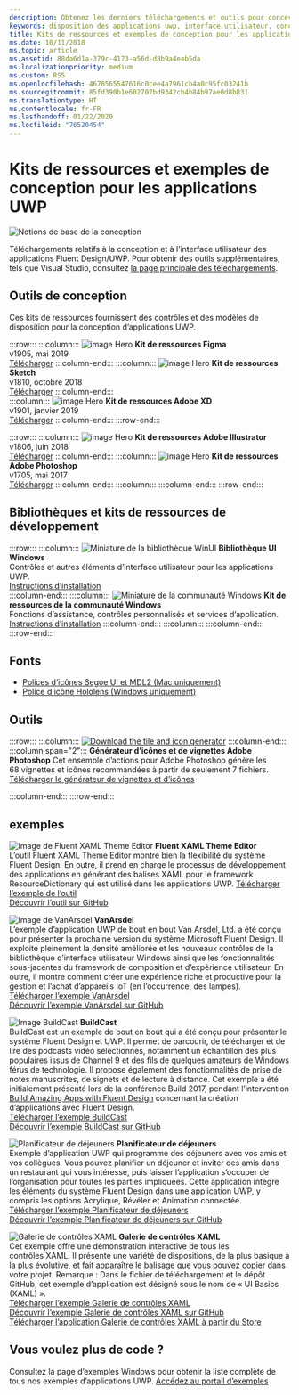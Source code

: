 ```yaml
---
description: Obtenez les derniers téléchargements et outils pour concevoir la disposition et les contrôles d’interface utilisateur des applications UWP.
keywords: disposition des applications uwp, interface utilisateur, conceptions d’interface utilisateur, téléchargements, outils uwp
title: Kits de ressources et exemples de conception pour les applications UWP
ms.date: 10/11/2018
ms.topic: article
ms.assetid: 88da6d1a-379c-4173-a56d-d8b9a4eab5da
ms.localizationpriority: medium
ms.custom: RS5
ms.openlocfilehash: 4678565547616c0cee4a7961cb4a0c95fc03241b
ms.sourcegitcommit: 85fd390b1e602707bd9342cb4b84b97ae0d8b831
ms.translationtype: HT
ms.contentlocale: fr-FR
ms.lasthandoff: 01/22/2020
ms.locfileid: "76520454"
---
```

# <a name="design-toolkits-and-samples-for-uwp-apps"></a>Kits de ressources et exemples de conception pour les applications UWP

![Notions de base de la conception](../images/downloads-2x.png)

Téléchargements relatifs à la conception et à l’interface utilisateur des applications Fluent Design/UWP. Pour obtenir des outils supplémentaires, tels que Visual Studio, consultez <a href="https://developer.microsoft.com/windows/downloads">la page principale des téléchargements</a>.

## <a name="design-toolkits"></a>Outils de conception

Ces kits de ressources fournissent des contrôles et des modèles de disposition pour la conception d’applications UWP.

:::row:::
    :::column:::
![image Hero](images/figma.png)
<b>Kit de ressources Figma</b><br>
v1905, mai 2019<br>
<a href="https://aka.ms/figmatoolkit">Télécharger</a>
    :::column-end:::
    :::column:::
![image Hero](images/sketch.png)
<b>Kit de ressources Sketch</b><br>
v1810, octobre 2018<br>
<a href="https://aka.ms/sketchtoolkit">Télécharger</a>
    :::column-end:::    
    :::column:::
![image Hero](images/adobe-xd.png)
<b>Kit de ressources Adobe XD</b><br>
v1901, janvier 2019<br>
<a href="https://aka.ms/adobexdtoolkit">Télécharger</a>
    :::column-end:::
:::row-end:::

:::row:::
    :::column:::
![image Hero](images/adobe-illustrator.png)
<b>Kit de ressources Adobe Illustrator</b><br>
v1806, juin 2018<br>
<a href="https://aka.ms/adobeillustratortoolkit">Télécharger</a>
    :::column-end:::
    :::column:::
![image Hero](images/adobe-photoshop.png)
<b>Kit de ressources Adobe Photoshop</b><br>
v1705, mai 2017<br>
<a href="https://aka.ms/adobephotoshoptoolkit">Télécharger</a>
    :::column-end:::
    :::column:::
    :::column-end:::
:::row-end:::

## <a name="developer-toolkits-and-libraries"></a>Bibliothèques et kits de ressources de développement

:::row:::
    :::column:::
![Miniature de la bibliothèque WinUI](images/WinUI-library.png)
<b>Bibliothèque UI Windows</b><br>
Contrôles et autres éléments d’interface utilisateur pour les applications UWP.<br/>
<a href="/uwp/toolkits/winui/getting-started">Instructions d’installation</a><br/>
    :::column-end:::
    :::column:::
![Miniature de la communauté Windows](images/Windows-community-toolkit.png)
<b>Kit de ressources de la communauté Windows</b><br>
Fonctions d’assistance, contrôles personnalisés et services d’application.<br />
<a href="/windows/uwpcommunitytoolkit/getting-started">Instructions d’installation</a>
    :::column-end:::
    :::column:::
    :::column-end:::
:::row-end:::

## <a name="fonts"></a>Fonts

* <a href="https://aka.ms/SegoeFonts">Polices d’icônes Segoe UI et MDL2 (Mac uniquement)</a>
* <a href="https://aka.ms/hololensiconfont">Police d’icône Hololens (Windows uniquement)</a>

## <a name="tools"></a>Outils

:::row:::
    :::column:::
<a href="https://go.microsoft.com/fwlink/p/?LinkId=760394"><img src="images/tile-icon-generator.png" alt="Download the tile and icon generator"/></a>
    :::column-end:::
    :::column span="2":::
      **Générateur d’icônes et de vignettes Adobe Photoshop** Cet ensemble d’actions pour Adobe Photoshop génère les 68 vignettes et icônes recommandées à partir de seulement 7 fichiers. <br/><a href="https://go.microsoft.com/fwlink/p/?LinkId=760394">Télécharger le générateur de vignettes et d’icônes</a></p>
    :::column-end:::
:::row-end:::

    
## <a name="samples"></a>exemples

![Image de Fluent XAML Theme Editor](images/XamlThemeEditor_screenshot.png)
**Fluent XAML Theme Editor**<br>
L’outil Fluent XAML Theme Editor montre bien la flexibilité du système Fluent Design. En outre, il prend en charge le processus de développement des applications en générant des balises XAML pour le framework ResourceDictionary qui est utilisé dans les applications UWP.
<a href="https://github.com/Microsoft/fluent-xaml-theme-editor/archive/master.zip">Télécharger l’exemple de l’outil</a> <br><a href="https://github.com/Microsoft/fluent-xaml-theme-editor">Découvrir l’outil sur GitHub</a>

![Image de VanArsdel](images/VanArsdel_Screenshot.png)
**VanArsdel**<br>
L’exemple d’application UWP de bout en bout Van Arsdel, Ltd. a été conçu pour présenter la prochaine version du système Microsoft Fluent Design. Il exploite pleinement la densité améliorée et les nouveaux contrôles de la <a herf="https://docs.microsoft.com/uwp/toolkits/winui/">bibliothèque d’interface utilisateur Windows</a> ainsi que les fonctionnalités sous-jacentes du framework de composition et d’expérience utilisateur. En outre, il montre comment créer une expérience riche et productive pour la gestion et l’achat d’appareils IoT (en l’occurrence, des lampes).<br>
<a href="https://github.com/Microsoft/VanArsdel/archive/master.zip">Télécharger l’exemple VanArsdel</a> <br><a href="https://github.com/microsoft/vanarsdel">Découvrir l’exemple VanArsdel sur GitHub</a>

![Image BuildCast](images/buildcast.png)
**BuildCast**<br>
BuildCast est un exemple de bout en bout qui a été conçu pour présenter le système Fluent Design et UWP. Il permet de parcourir, de télécharger et de lire des podcasts vidéo sélectionnés, notamment un échantillon des plus populaires issus de Channel 9 et des fils de quelques amateurs de Windows férus de technologie. Il propose également des fonctionnalités de prise de notes manuscrites, de signets et de lecture à distance. Cet exemple a été initialement présenté lors de la conférence Build 2017, pendant l’intervention <a href="https://channel9.msdn.com/Events/Build/2017/B8034">Build Amazing Apps with Fluent Design</a> concernant la création d’applications avec Fluent Design. <br>
<a href="https://github.com/Microsoft/BuildCast/archive/master.zip">Télécharger l’exemple BuildCast</a> <br><a href="https://github.com/Microsoft/BuildCast">Découvrir l’exemple BuildCast sur GitHub</a>

![Planificateur de déjeuners](images/lunchscheduler.png)
**Planificateur de déjeuners**<br>
Exemple d’application UWP qui programme des déjeuners avec vos amis et vos collègues. Vous pouvez planifier un déjeuner et inviter des amis dans un restaurant qui vous intéresse, puis laisser l’application s’occuper de l’organisation pour toutes les parties impliquées. Cette application intègre les éléments du système Fluent Design dans une application UWP, y compris les options Acrylique, Révéler et Animation connectée. <br/><a href="https://github.com/Microsoft/Windows-appsample-lunch-scheduler/archive/master.zip">Télécharger l’exemple Planificateur de déjeuners</a><br/><a href="https://github.com/Microsoft/Windows-appsample-lunch-scheduler">Découvrir l’exemple Planificateur de déjeuners sur GitHub</a></p>  

![Galerie de contrôles XAML](images/xaml-controls-gallery.png)
**Galerie de contrôles XAML**<br>
Cet exemple offre une démonstration interactive de tous les contrôles XAML. Il présente une variété de dispositions, de la plus basique à la plus évolutive, et fait apparaître le balisage que vous pouvez copier dans votre projet. Remarque : Dans le fichier de téléchargement et le dépôt GitHub, cet exemple d’application est désigné sous le nom de « UI Basics (XAML) ». <br/><a href="https://github.com/Microsoft/Windows-universal-samples/archive/master.zip">Télécharger l’exemple Galerie de contrôles XAML</a><br/><a href="https://github.com/Microsoft/Xaml-Controls-Gallery">Découvrir l’exemple Galerie de contrôles XAML sur GitHub</a> <br/><a href="https://www.microsoft.com/store/apps/9msvh128x2zt">Télécharger l’application Galerie de contrôles XAML à partir du Store</a></p>

## <a name="want-more-code"></a>Vous voulez plus de code ?

Consultez la page d’exemples Windows pour obtenir la liste complète de tous nos exemples d’applications UWP. <a href="https://developer.microsoft.com/windows/samples">Accédez au portail d’exemples</a>
